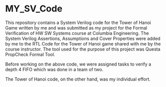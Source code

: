 # MY_SV_Code
This repository contains a System Verilog code for the Tower of Hanoi Game written by me and was submitted as my project for the Formal Verification of HW SW Systems course at Columbia Engineering. The System Verilog Assertions, Assumptions and Cover Properties were added by me to the RTL Code for the Tower of Hanoi game shared with me by the course instructor. The tool used for the purpose of this project was Questa PropCheck Formal Tool.

Before working on the above code, we were assigned tasks to verify a depth 4 FIFO which was done in a team of two. 

The Tower of Hanoi code, on the other hand, was my individual effort.
